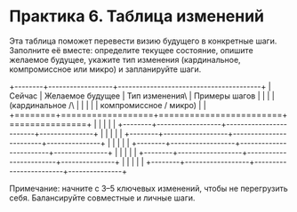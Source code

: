 # Практика 6. Таблица изменений

Эта таблица поможет перевести визию будущего в конкретные шаги. Заполните её вместе: определите текущее состояние, опишите желаемое будущее, укажите тип изменения (кардинальное, компромиссное или микро) и запланируйте шаги.

+--------+------------------+----------------------------------------+
| Сейчас | Желаемое будущее | Тип изменения\         | Примеры шагов |
|        |                  | (кардинальное /\       |               |
|        |                  | компромиссное / микро) |               |
+========+==================+========================+===============+
|        |                  |                        |               |
+--------+------------------+------------------------+---------------+
|        |                  |                        |               |
+--------+------------------+------------------------+---------------+
|        |                  |                        |               |
+--------+------------------+------------------------+---------------+
|        |                  |                        |               |
+--------+------------------+------------------------+---------------+
|        |                  |                        |               |
+--------+------------------+------------------------+---------------+

Примечание: начните с 3–5 ключевых изменений, чтобы не перегрузить себя. Балансируйте совместные и личные шаги.

